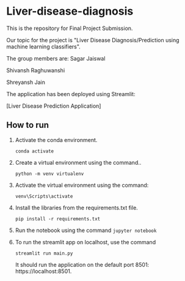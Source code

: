 # Liver-disease-diagnosis


This is the repository for Final Project Submission.

Our topic for the project is "Liver Disease Diagnosis/Prediction using machine learning classifiers".

The group members are:
Sagar Jaiswal

Shivansh Raghuwanshi

Shreyansh Jain



The application has been deployed using Streamlit:

[Liver Disease Prediction Application]



## How to run 

1. Activate the conda environment.

    ```conda activate```

2. Create a virtual environment using the command..

    ```python -m venv virtualenv```

3. Activate the virtual environment using the command:

    ```venv\Scripts\activate```

4. Install the libraries from the requirements.txt file.

    ```pip install -r requirements.txt```

5. Run the notebook using the command
    ```jupyter notebook```

6. To run the streamlit app on localhost, use the command

   ```streamlit run main.py```
   
   It should run the application on the default port 8501: https://localhost:8501.
